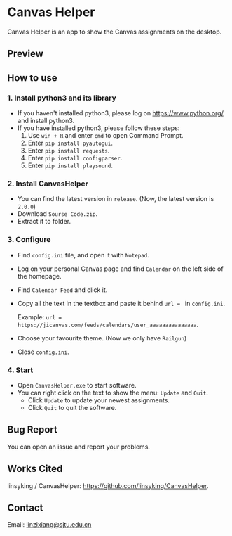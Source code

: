 # Canvas Helper
Canvas Helper is an app to show the Canvas assignments on the desktop.
## Preview
## How to use
### 1. Install python3 and its library
- If you haven't installed python3, please log on https://www.python.org/ and install python3.
- If you have installed python3, please follow these steps:
  1. Use `win + R` and enter `cmd` to open Command Prompt.
  2. Enter `pip install pyautogui`.
  3. Enter `pip install requests`.
  4. Enter `pip install configparser`.
  5. Enter `pip install playsound`.
### 2. Install CanvasHelper
- You can find the latest version in `release`. (Now, the latest version is `2.0.0`)
- Download `Sourse Code.zip`.
- Extract it to folder.
### 3. Configure
- Find `config.ini` file, and open it with `Notepad`.
- Log on your personal Canvas page and find `Calendar` on the left side of the homepage.
- Find `Calendar Feed` and click it.
- Copy all the text in the textbox and paste it behind `url = ` in `config.ini`.

  Example: `url = https://jicanvas.com/feeds/calendars/user_aaaaaaaaaaaaaaa`.
- Choose your favourite theme. (Now we only have `Railgun`)
- Close `config.ini`.
### 4. Start
- Open `CanvasHelper.exe` to start software.
- You can right click on the text to show the menu: `Update` and `Quit`.
  - Click `Update` to update your newest assignments.
  - Click `Quit` to quit the software.
## Bug Report
You can open an issue and report your problems.
## Works Cited
linsyking / CanvasHelper: https://github.com/linsyking/CanvasHelper.
## Contact
Email: linzixiang@sjtu.edu.cn
